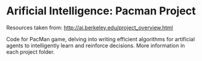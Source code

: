 # Arificial Intelligence: Pacman Project

Resources taken from: http://ai.berkeley.edu/project_overview.html


Code for PacMan game, delving into writing efficient algorithms for artificial agents to intelligently learn and reinforce decisions. More information in each project folder.
